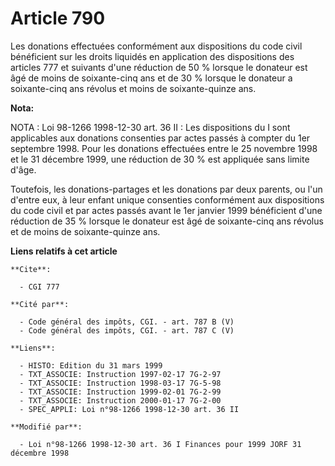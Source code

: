 # Article 790

Les donations effectuées conformément aux dispositions du code civil bénéficient sur les droits liquidés en application des
dispositions des articles 777 et suivants d'une réduction de 50 % lorsque le donateur est âgé de moins de soixante-cinq ans
et de 30 % lorsque le donateur a soixante-cinq ans révolus et moins de soixante-quinze ans.

**Nota:**

NOTA : Loi 98-1266 1998-12-30 art. 36 II : Les dispositions du I sont applicables aux donations consenties par actes passés à
compter du 1er septembre 1998. Pour les donations effectuées entre le 25 novembre 1998 et le 31 décembre 1999, une réduction
de 30 % est appliquée sans limite d'âge.

Toutefois, les donations-partages et les donations par deux parents, ou l'un d'entre eux, à leur enfant unique consenties
conformément aux dispositions du code civil et par actes passés avant le 1er janvier 1999 bénéficient d'une réduction de 35 %
lorsque le donateur est âgé de soixante-cinq ans révolus et de moins de soixante-quinze ans.

**Liens relatifs à cet article**

	**Cite**:

	  - CGI 777

	**Cité par**:

	  - Code général des impôts, CGI. - art. 787 B (V)
	  - Code général des impôts, CGI. - art. 787 C (V)

	**Liens**:

	  - HISTO: Edition du 31 mars 1999
	  - TXT_ASSOCIE: Instruction 1997-02-17 7G-2-97
	  - TXT_ASSOCIE: Instruction 1998-03-17 7G-5-98
	  - TXT_ASSOCIE: Instruction 1999-02-01 7G-2-99
	  - TXT_ASSOCIE: Instruction 2000-01-17 7G-2-00
	  - SPEC_APPLI: Loi n°98-1266 1998-12-30 art. 36 II

	**Modifié par**:

	  - Loi n°98-1266 1998-12-30 art. 36 I Finances pour 1999 JORF 31 décembre 1998
